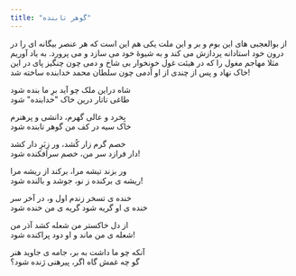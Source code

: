 ```yaml
---
title: "گوهر تابنده"
---
```


از بوالعجبی های این بوم و بر و این ملت یکی هم این است که هر عنصر بیگانه ای را در درون خود استادانه پردازش می کند و به شیوۀ خود می سازد و می پرورد. به یاد آوریم مثلا  مهاجم مغول را که در هیئت غول خونخوار بی شاخ و دمی چون چنگیز پای در این خاک نهاد و پس از چندی از او آدمی چون سلطان محمد خدابنده ساخته شد!  

شاه دراین ملک چو آید برِ ما بنده شود  
طاغی تاتار درین خاک "خدابنده" شود  

بِخرد و عالی گهرم، دانشی و پرهنرم  
خاک سیه در کف من گوهر تابنده شود  

خصم گرم زار کُشد، ور زِبَرِ دار کشد  
دار فرازد سر من، خصم سرافکنده شود!  

ور بزند تیشه مرا، برکند از ریشه مرا  
ریشه ی برکنده ز نو، جوشد و بالنده شود!  

خنده ی تسخر زندم اول و، در آخر سر  
خنده ی او گریه شود گریه ی من خنده شود  

از دل خاکستر من شعله کشد آذر من  
شعله ی من ماند و او دود پراکنده شود!  

آنکه چو ما داشت به بر، جامه ی جاوید هنر  
گو چه غمش گاه اگر، پیرهنی ژنده شود؟   
